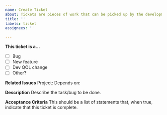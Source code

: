 ```yaml
---
name: Create Ticket
about: Tickets are pieces of work that can be picked up by the development team
title: ''
labels: ticket
assignees: ''

---
```


**This ticket is a...**
- [ ] Bug
- [ ] New feature
- [ ] Dev QOL change
- [ ] Other?

**Related Issues**
Project: 
Depends on: 

**Description**
Describe the task/bug to be done.

**Acceptance Criteria**
This should be a list of statements that, when true, indicate that this ticket is complete.
